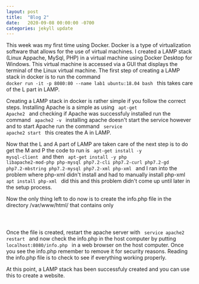 ```yaml
---
layout: post
title:  "Blog 2"
date:   2020-09-08 00:00:00 -0700
categories: jekyll update
---
```

This week was my first time using Docker. Docker is a type of virtualization software that allows for the use of virtual machines. I created a LAMP stack (Linux Appache, MySql, PHP) in a virtual machine using Docker Desktop for Windows. This virtual machine is accessed via a GUI that displays the terminal of the Linux virtual machine. The first step of creating a LAMP stack in docker is to run the command <code> docker run -it -p 8080:80 --name lab1 ubuntu:18.04 bash </code> this takes care of the L part in LAMP.

Creating a LAMP stack in docker is rather simple if you follow the correct steps. Installing Apache is a simple as using <code> apt-get Apache2 </code> and checking if Apache was successfuly installed run the command <code> apache2 -v </code> installing apache doesn't start the service however and to start Apache run the command <code> service apache2 start </code> this creates the A in LAMP.

Now that the L and A part of LAMP are taken care of the next step is to do get the M and P the code to run is <code>  apt-get install -y mysql-client </code> and then <code>  apt-get install -y php libapache2-mod-php php-mysql php7.2-cli php7.2-curl php7.2-gd php7.2-mbstring php7.2-mysql php7.2-xml php-xml </code> and I ran into the problem where php-xml didn't install and had to manually install php-xml <code> apt install php-xml </code> did this and this problem didn't come up until later in the setup process.

Now the only thing left to do now is to create the info.php file in the directory /var/www/html/ that contains only 
<code>
<?php
phpinfo();
?>
</code>
Once the file is created, restart the apache server with <code> service apache2 restart </code> and now check the info.php in the host computer by putting <code> localhost:8080/info.php </code> in a web browser on the host computer. Once you see the info.php remember to remove it for security reasons. Reading the info.php file is to check to see if everything working properly.

At this point, a LAMP stack has been successfuly created and you can use this to create a website. 

